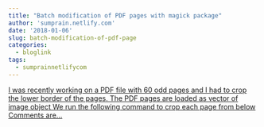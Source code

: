 ```yaml
---
title: "Batch modification of PDF pages with magick package"
author: 'sumprain.netlify.com'
date: '2018-01-06'
slug: batch-modification-of-pdf-page
categories:
  - bloglink
tags:
  - sumprainnetlifycom
---
```


[I was recently working on a PDF file with 60 odd pages and I had to crop the lower border of the pages. The PDF pages are loaded as vector of image object We run the following command to crop each page from below Comments are...<click to read more>](https://sumprain.netlify.com/post/magick/)

